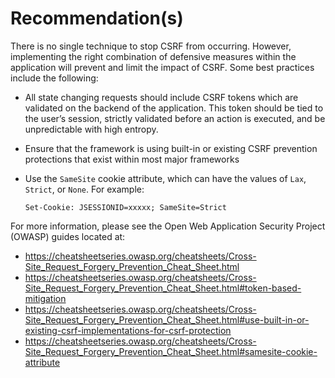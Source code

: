 # Recommendation(s)

There is no single technique to stop CSRF from occurring. However, implementing the right combination of defensive measures within the application will prevent and limit the impact of CSRF. Some best practices include the following:

- All state changing requests should include CSRF tokens which are validated on the backend of the application. This token should be tied to the user’s session, strictly validated before an action is executed, and be unpredictable with high entropy.
- Ensure that the framework is using built-in or existing CSRF prevention protections that exist within most major frameworks
- Use the `SameSite` cookie attribute, which can have the values of `Lax`, `Strict`, or `None`. For example:

    ``` HTTP
    Set-Cookie: JSESSIONID=xxxxx; SameSite=Strict
    ```

For more information, please see the Open Web Application Security Project (OWASP) guides located at:

- <https://cheatsheetseries.owasp.org/cheatsheets/Cross-Site_Request_Forgery_Prevention_Cheat_Sheet.html>
- <https://cheatsheetseries.owasp.org/cheatsheets/Cross-Site_Request_Forgery_Prevention_Cheat_Sheet.html#token-based-mitigation>
- <https://cheatsheetseries.owasp.org/cheatsheets/Cross-Site_Request_Forgery_Prevention_Cheat_Sheet.html#use-built-in-or-existing-csrf-implementations-for-csrf-protection>
- <https://cheatsheetseries.owasp.org/cheatsheets/Cross-Site_Request_Forgery_Prevention_Cheat_Sheet.html#samesite-cookie-attribute>
